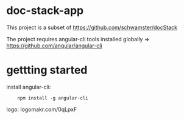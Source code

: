 # doc-stack-app

This project is a subset of https://github.com/schwamster/docStack 

The project requires angular-cli tools installed globally => https://github.com/angular/angular-cli

# gettting started

install angular-cli:

        npm install -g angular-cli

logo: logomakr.com/0qLpxF